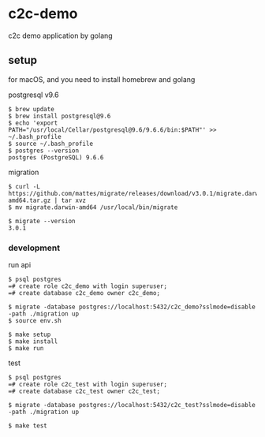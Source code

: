 # c2c-demo

c2c demo application by golang

## setup
for macOS, and you need to install homebrew and golang

postgresql v9.6
```
$ brew update
$ brew install postgresql@9.6
$ echo 'export PATH="/usr/local/Cellar/postgresql@9.6/9.6.6/bin:$PATH"' >> ~/.bash_profile
$ source ~/.bash_profile
$ postgres --version
postgres (PostgreSQL) 9.6.6
```

migration
```
$ curl -L https://github.com/mattes/migrate/releases/download/v3.0.1/migrate.darwin-amd64.tar.gz | tar xvz
$ mv migrate.darwin-amd64 /usr/local/bin/migrate

$ migrate --version
3.0.1
```

### development

run api
```
$ psql postgres
=# create role c2c_demo with login superuser;
=# create database c2c_demo owner c2c_demo;

$ migrate -database postgres://localhost:5432/c2c_demo?sslmode=disable -path ./migration up
$ source env.sh

$ make setup
$ make install
$ make run
```

test
```
$ psql postgres
=# create role c2c_test with login superuser;
=# create database c2c_test owner c2c_test;

$ migrate -database postgres://localhost:5432/c2c_test?sslmode=disable -path ./migration up

$ make test
```
